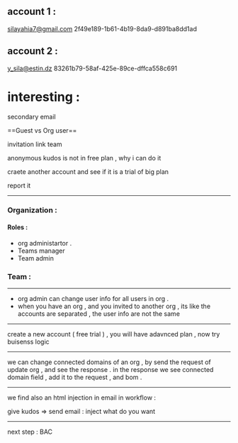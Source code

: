 ## account 1 :

silayahia7@gmail.com
2f49e189-1b61-4b19-8da9-d891ba8dd1ad

## account 2 : 

y_sila@estin.dz
83261b79-58af-425e-89ce-dffca558c691

# interesting : 

secondary email 


==Guest vs Org user==

invitation link team


anonymous kudos is not in free plan , why i can do it 

craete another account and see if it is a trial of big plan

report it

---
### Organization : 

#### Roles : 
- org administartor .
- Teams manager
- Team admin




### Team : 

---

- org admin can change user info for all users in org .
- when you have an org , and you invited to another org , its like the accounts are separated , the user info are not the same
---
create a new account ( free trial ) , you will have adavnced plan , now try buisenss logic


---

we can change connected domains of an org , by send the request of update org , and see the response .
in the response we see connected domain field , add it to the request , and bom .

---
we find also an html injection in email in workflow :

give kudos => send email : inject what do you want

---

next step : BAC